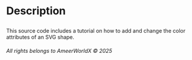 <h1 <p> Description </p> </h1>  
This source code includes a tutorial on how to add and change the color attributes of an SVG shape. 

<br> 
<h6> 
  <em>
  All rights belongs to AmeerWorldX © 2025 
  </em>
</h6>
